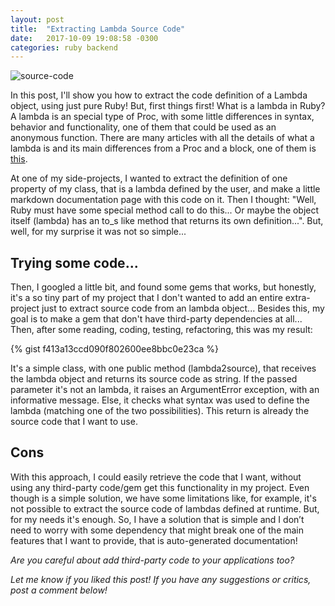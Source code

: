 ```yaml
---
layout: post
title:  "Extracting Lambda Source Code"
date:   2017-10-09 19:08:58 -0300
categories: ruby backend
---
```


![source-code](https://devdanilo.files.wordpress.com/2017/10/source-code.jpeg)

In this post, I'll show you how to extract the code definition of a Lambda object, using just pure Ruby! But, first things first! What is a lambda in Ruby? A lambda is an special type of Proc, with some little differences in syntax, behavior and functionality, one of them that could be used as an anonymous function. There are many articles with all the details of what a lambda is and its main differences from a Proc and a block, one of them is [this](http://culttt.com/2015/05/13/what-are-lambdas-in-ruby.).

At one of my side-projects, I wanted to extract the definition of one property of my class, that is a lambda defined by the user, and make a little markdown documentation page with this code on it. Then I thought: "Well, Ruby must have some special method call to do this... Or maybe the object itself (lambda) has an to_s like method that returns its own definition...". But, well, for my surprise it was not so simple...

## Trying some code...

Then, I googled a little bit, and found some gems that works, but honestly, it's a so tiny part of my project that I don't wanted to add an entire extra-project just to extract source code from an lambda object... Besides this, my goal is to make a gem that don't have third-party dependencies at all... Then, after some reading, coding, testing, refactoring, this was my result:

{% gist f413a13ccd090f802600ee8bbc0e23ca %}

It's a simple class, with one public method (lambda2source), that receives the lambda object and returns its source code as string. If the passed parameter it's not an lambda, it raises an ArgumentError exception, with an informative message. Else, it checks what syntax was used to define the lambda (matching one of the two possibilities). This return is already the source code that I want to use.

## Cons

With this approach, I could easily retrieve the code that I want, without using any third-party code/gem get this functionality in my project. Even though is a simple solution, we have some limitations like, for example, it's not possible to extract the source code of lambdas defined at runtime. But, for my needs it's enough.
So, I have a solution that is simple and I don’t need to worry with some dependency that might break one of the main features that I want to provide, that is auto-generated documentation!


_Are you careful about add third-party code to your applications too?_ 

_Let me know if you liked this post! If you have any suggestions or critics, post a comment below!_
